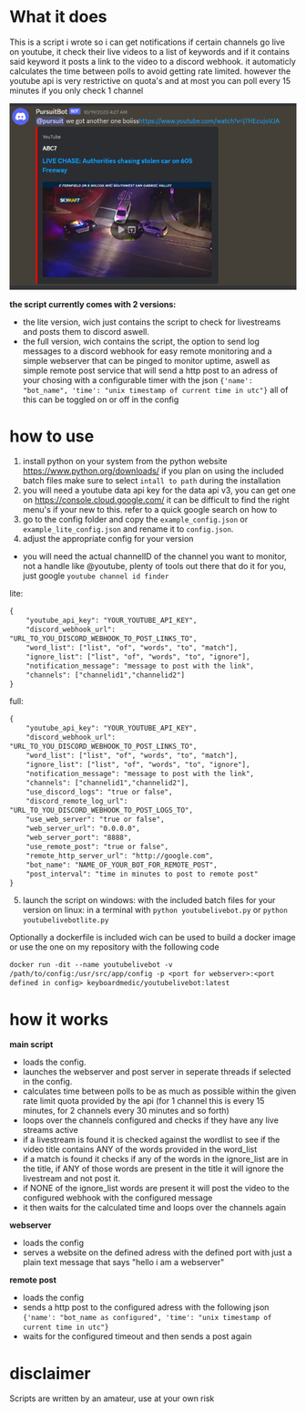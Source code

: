# What it does
This is a script i wrote so i can get notifications if certain channels go live on youtube, it check their live videos to a list of keywords and if it contains said keyword it posts a link to the video to a discord webhook. it automaticly calculates the time between polls to avoid getting rate limited. however the youtube api is very restrictive on quota's and at most you can poll every 15 minutes if you only check 1 channel

![Alt text](screenshot.png)

**the script currently comes with 2 versions:**   
- the lite version, wich just contains the script to check for livestreams and posts them to discord aswell.    
- the full version, wich contains the script, the option to send log messages to a discord webhook for easy remote monitoring and a simple webserver that can be pinged to monitor uptime, aswell as simple remote post service that will send a http post to an adress of your chosing with a configurable timer with the json ```{'name': "bot_name", 'time': "unix timestamp of current time in utc"}``` all of this can be toggled on or off in the config



# how to use
1. install python on your system from the python website https://www.python.org/downloads/ if you plan on using the included batch files make sure to select ```intall to path``` during the installation
2. you will need a youtube data api key for the data api v3, you can get one on https://console.cloud.google.com/ it can be difficult to find the right menu's if your new to this. refer to a quick google search on how to
3. go to the config folder and copy the ```example_config.json``` or ```example_lite_config.json``` and rename it to ```config.json```.
4. adjust the appropriate config for your version   
* you will need the actual channelID of the channel you want to monitor, not a handle like @youtube, plenty of tools out there that do it for you, just google ```youtube channel id finder```

lite:
```
{
    "youtube_api_key": "YOUR_YOUTUBE_API_KEY",
    "discord_webhook_url": "URL_TO_YOU_DISCORD_WEBHOOK_TO_POST_LINKS_TO",
    "word_list": ["list", "of", "words", "to", "match"],
    "ignore_list": ["list", "of", "words", "to", "ignore"],
    "notification_message": "message to post with the link",
    "channels": ["channelid1","channelid2"]
}
```
full:
```
{
    "youtube_api_key": "YOUR_YOUTUBE_API_KEY",
    "discord_webhook_url": "URL_TO_YOU_DISCORD_WEBHOOK_TO_POST_LINKS_TO",
    "word_list": ["list", "of", "words", "to", "match"],
    "ignore_list": ["list", "of", "words", "to", "ignore"],
    "notification_message": "message to post with the link",
    "channels": ["channelid1","channelid2"],
    "use_discord_logs": "true or false",
    "discord_remote_log_url": "URL_TO_YOU_DISCORD_WEBHOOK_TO_POST_LOGS_TO",
    "use_web_server": "true or false",
    "web_server_url": "0.0.0.0",
    "web_server_port": "8888",
    "use_remote_post": "true or false",
    "remote_http_server_url": "http://google.com",
    "bot_name": "NAME_OF_YOUR_BOT_FOR_REMOTE_POST",
    "post_interval": "time in minutes to post to remote post"
}
```
5. launch the script
on windows: with the included batch files for your version
on linux: in a terminal with ```python youtubelivebot.py``` or ```python youtubelivebotlite.py```

Optionally a dockerfile is included wich can be used to build a docker image or use the one on my repository with the following code

```
docker run -dit --name youtubelivebot -v /path/to/config:/usr/src/app/config -p <port for webserver>:<port defined in config> keyboardmedic/youtubelivebot:latest
```
# how it works
**main script**
- loads the config.   
- launches the webserver and post server in seperate threads if selected in the config.
- calculates time between polls to be as much as possible within the given rate limit quota provided by the api (for 1 channel this is every 15 minutes, for 2 channels every 30 minutes and so forth)
- loops over the channels configured and checks if they have any live streams active
- if a livestream is found it is checked against the wordlist to see if the video title contains ANY of the words provided in the word_list
- if a match is found it checks if any of the words in the ignore_list are in the title, if ANY of those words are present in the title it will ignore the livestream and not post it.
- if NONE of the ignore_list words are present it will post the video to the configured webhook with the configured message
- it then waits for the calculated time and loops over the channels again

**webserver**
- loads the config
- serves a website on the defined adress with the defined port with just a plain text message that says "hello i am a webserver"

**remote post**
- loads the config
- sends a http post to the configured adress with the following json ```{'name': "bot_name as configured", 'time': "unix timestamp of current time in utc"}```
- waits for the configured timeout and then sends a post again

# disclaimer
Scripts are written by an amateur, use at your own risk
    